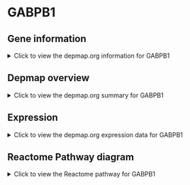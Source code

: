 <h1>GABPB1</h1>

<h2>Gene information</h2>
<details>
  <summary>Click to view the depmap.org information for GABPB1</summary>
  <p><a href="https://depmap.org/portal/gene/GABPB1?tab=about" target="_BLANK">Open page in a new tab...</a></p>
  <iframe src="https://depmap.org/portal/gene/GABPB1?tab=about" style="border:none;width:100%;height:800px"></iframe>
</details>

<h2>Depmap overview</h2>
<details>
  <summary>Click to view the depmap.org summary for GABPB1</summary>
  <p><a href="https://depmap.org/portal/gene/GABPB1?tab=overview" target="_BLANK">Open page in a new tab...</a></p>
  <iframe src="https://depmap.org/portal/gene/GABPB1?tab=overview" style="border:none;width:100%;height:800px"></iframe>
</details>

<h2>Expression</h2>
<details>
  <summary>Click to view the depmap.org expression data for GABPB1</summary>
  <p><a href="https://depmap.org/portal/gene/GABPB1?tab=characterization" target="_BLANK">Open page in a new tab...</a></p>
  <iframe src="https://depmap.org/portal/gene/GABPB1?tab=characterization" style="border:none;width:100%;height:800px"></iframe>
</details>



<h2>Reactome Pathway diagram</h2>
<details>
  <summary>Click to view the Reactome pathway for GABPB1</summary>
  <p><a href="https://reactome.org/PathwayBrowser/#/R-HSA-2151201" target="_BLANK">Open page in a new tab...</a></p>
  <p>Transcriptional activation of mitochondrial biogenesis</p>
<iframe src="https://reactome.org/PathwayBrowser/#/R-HSA-2151201" style="border:none;width:100%;height:800px"></iframe>
</details>




